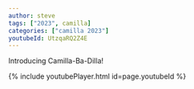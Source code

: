 ```yaml
---
author: steve
tags: ["2023", camilla]
categories: ["camilla 2023"]
youtubeId: UtzqaRQ2Z4E
---
```

Introducing Camilla-Ba-Dilla!

{% include youtubePlayer.html id=page.youtubeId %}
